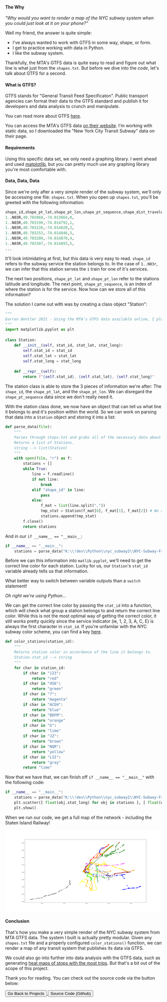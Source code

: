 #### <span class="span-underline">The Why</span>

*"Why would you want to render a map of the NYC subway system when you could just look at it on your phone?"*

Well my friend, the answer is quite simple:

- I've always wanted to work with GTFS in some way, shape, or form.
- I get to practice working with data in Python.
- I like the subway system.

Thankfully, the MTA's GTFS data is quite easy to read and figure out what line is what just from the `shapes.txt`. But before we dive into the *code*, let's talk about GTFS for a second.

#### <span class="span-underline">What is GTFS?</span>

GTFS stands for "General Transit Feed Specificaton". Public transport agencies can format their data to the GTFS standard and publish it for developers and data analysis to crunch and manipulate.

You can read more about GTFS [here](https://developers.google.com/transit/gtfs).

You can access the MTA's GTFS data [on their website](http://web.mta.info/developers/developer-data-terms.html#data). I'm working with static data, so I downloaded the "New York City Transit Subway" data on their page.

#### <span class="span-underline">Requirements</span>

Using this specific data set, we only need a graphing library. I went ahead and used [matplotlib](https://matplotlib.org/), but you can pretty much use any graphing library you're most comfortable with.

#### <span class="span-underline">Data, Data, Data</span>

Since we're only after a very simple render of the subway system, we'll only be accessing one file: `shapes.txt`. When you open up `shapes.txt`, you'll be greeted with the following information:

```python
shape_id,shape_pt_lat,shape_pt_lon,shape_pt_sequence,shape_dist_traveled
1..N03R,40.702068,-74.013664,0,
1..N03R,40.703199,-74.014792,1,
1..N03R,40.703226,-74.014820,2,
1..N03R,40.703253,-74.014846,3,
1..N03R,40.703280,-74.014870,4,
1..N03R,40.703307,-74.014893,5,
...
```

It'll look intimidating at first, but this data is very easy to read. `shape_id` refers to the subway service the station belongs to. In the case of `1..N03r`, we can infer that this station serves the `1` train for one of it's services.

The next two positions, `shape_pt_lat` and `shape_pt_lon` refer to the stations latitude and longitude. The next point, `shape_pt_sequence`, is an index of where the station is for the service. Now how can we store all of this information?

The solution I came out with was by creating a class object "Station":

```python
"""
Darren Bentler 2021 - Using the MTA's GTFS data available online, I plot and draw the NYC subway.
"""
import matplotlib.pyplot as plt

class Station:
    def __init__(self, stat_id, stat_lat, stat_long):
        self.stat_id = stat_id
        self.stat_lat = stat_lat
        self.stat_long = stat_long

    def __repr__(self):
        return f"{self.stat_id}, {self.stat_lat}, {self.stat_long}"
```

The station class is able to store the 3 pieces of information we're after: The `shape_id`, the `shape_pt_lat`, and the `shape_pt_lon`. We can disregard the `shape_pt_sequence` data since we don't really need it.

With the station class done, we now have an object that can tell us what line it belongs to and it's position within the world. So we can work on parsing that data into a `Station` object and storing it into a list:

```python
def parse_data(file):
    """
    Parses through stops.txt and grabs all of the necessary data about a route's stops.
    Returns a list of Stations.
    string --> list(Station)
    """
    with open(file, "r") as f:
        stations = []
        while True:
            line = f.readline()
            if not line:
                break
            elif "shape_id" in line:
                pass
            else:
                f_mat = list(line.split(","))
                tmp_stat = Station(f_mat[0], f_mat[1], f_mat[2]) # We already know what information we need from each line since GTFS files follows a set standard.
                stations.append(tmp_stat)
        f.close()
        return stations
```

And in our `if __name__ == "__main__`:

```python
if __name__ == "__main__":
    stations = parse_data("K:\\!dev\\Python\\nyc_subway2\\NYC-Subway-From-GTFS-Data\\nyc\\shapes.txt") # You'll need to copy your own path to the shapes.txt file here.
```

Before we can this information into `matlib.pyplot`, we'll need to get the correct line color for each station. Lucky for us, our `Station`'s `stat_id` variable already tells us that information.

What better way to switch between variable outputs than a `switch` statement!

*Oh right we're using Python...*

We can get the correct line color by passing the `stat_id` into a function, which will check what group a station belongs to and return the correct line color. While this is not the most optimal way of getting the correct color, it still works pretty quickly since the service indicator (ie, 1, 2, 3, A, C, E) is always the first character in `stat_id`. If you're unfamilar with the NYC subway color scheme, you can find a key [here](http://web.mta.info/developers/resources/line_colors.htm).

```python
def color_stations(station_id):
    """
    Returns station color in accordance of the line it belongs to.
    Station.stat_id --> string
    """
    for char in station_id:
        if char in "123":
            return "red"
        if char in "456":
            return "green"
        if char in "7":
            return "magenta"
        if char in "ACEH":
            return "blue"
        if char in "BDFM":
            return "orange"
        if char in "G":
            return "lime"
        if char in "JZ":
            return "brown"
        if char in "NQR":
            return "yellow"
        if char in "LSI":
            return "gray"
        return "lime"
```

Now that we have that, we can finish off `if __name__ == "__main__"` with the following code:

```python
if __name__ == "__main__":
    stations = parse_data("K:\\!dev\\Python\\nyc_subway2\\NYC-Subway-From-GTFS-Data\\nyc\\shapes.txt") # You'll need to copy your own path to the shapes.txt file here.
    plt.scatter([ float(obj.stat_long) for obj in stations ], [ float(obj.stat_lat) for obj in stations ], color=[ color_stations(obj.stat_id) for obj in stations ])
    plt.show()
```

When we run our code, we get a full map of the network - including the Staten Island Railway!

![NYC Subway Render](/static/img/nyc_subway.png)

#### <span class="span-underline">Conclusion</span>

That's how you make a very simple render of the NYC subway system from MTA GTFS data. The system I built is actually pretty modular. Given any `shapes.txt` file and a properly configured `color_stations()` function, we can render a map of any transit system that publishes its data via GTFS.

We could also go into further into data analysis with the GTFS data, such as generating [heat maps of stops with the most trips](https://dzone.com/articles/gtfs-transit-data-visualization-in-r). But that's a bit out of the scope of this project.

Thank you for reading. You can check out the source code via the button below:

<div class="container center-text spacer-25px">
    <a href="/projects">
        <button type="button" id="back" onclick="" class="btn btn-dark btn-lg">Go Back to Projects</button>
    </a>
    <a href="https://github.com/dbentler/NYC-Subway-From-GTFS-Data">
        <button type="button" id="linkedin" onclick="" class="btn btn-dark btn-lg">Source Code (Github)</button>
    </a>
</div>
